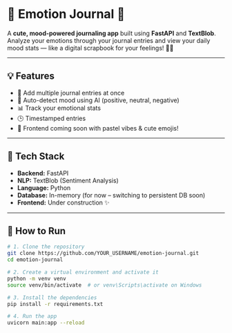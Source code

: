 # 🐾 Emotion Journal 📔

A **cute, mood-powered journaling app** built using **FastAPI** and **TextBlob**. Analyze your emotions through your journal entries and view your daily mood stats — like a digital scrapbook for your feelings! 🌈✨

---

## 💡 Features

- 📝 Add multiple journal entries at once
- 💬 Auto-detect mood using AI (positive, neutral, negative)
- 📊 Track your emotional stats
- 🕒 Timestamped entries
- 🌸 Frontend coming soon with pastel vibes & cute emojis!

---

## 🔧 Tech Stack

- **Backend:** FastAPI
- **NLP:** TextBlob (Sentiment Analysis)
- **Language:** Python
- **Database:** In-memory (for now – switching to persistent DB soon)
- **Frontend:** Under construction ✨

---

## 🚀 How to Run

```bash
# 1. Clone the repository
git clone https://github.com/YOUR_USERNAME/emotion-journal.git
cd emotion-journal

# 2. Create a virtual environment and activate it
python -m venv venv
source venv/bin/activate  # or venv\Scripts\activate on Windows

# 3. Install the dependencies
pip install -r requirements.txt

# 4. Run the app
uvicorn main:app --reload
